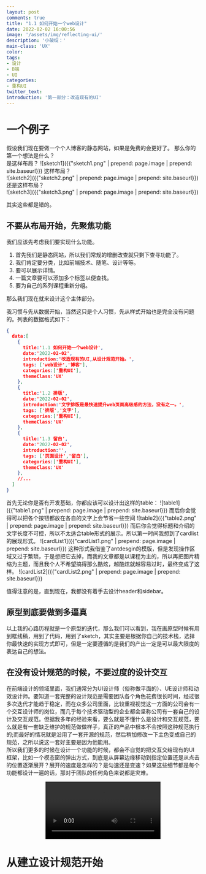 ```yaml
---
layout: post
comments: true
title: "1.1 如何开始一个web设计"
date: 2022-02-02 16:00:56
image: '/assets/img/reflecting-ui/'
description: '小破绽：'
main-class: 'UX'
color:
tags:
- 设计
- B端
- UI
categories:
- 重构UI
twitter_text:
introduction: '第一部分：改造现有的UI'
---
```

# 一个例子
假设我们现在要做一个个人博客的静态网站，如果是免费的会更好了。
那么你的第一个想法是什么？  
是这样布局？
![sketch1]({{"sketch1.png" | prepend: page.image | prepend: site.baseurl}})
这样布局？  
![sketch2]({{"sketch2.png" | prepend: page.image | prepend: site.baseurl}})
还是这样布局？  
![sketch3]({{"sketch3.png" | prepend: page.image | prepend: site.baseurl}})

其实这些都是错的。
## 不要从布局开始，先聚焦功能

我们应该先考虑我们要实现什么功能。
1. 首先我们是静态网站，所以我们常规的增删改查就只剩下查寻功能了。
2. 我们肯定要分类，比如前端技术、随笔、设计等等。
3. 要可以展示详情。
4. 一篇文章要可以添加多个标签以便查找。
5. 要为自己的系列课程重新分组。

那么我们现在就来设计这个主体部分。  

我习惯与先从数据开始，当然这只是个人习惯，先从样式开始也是完全没有问题的。列表的数据格式如下：
```json
{
  data:[
    {
      title:'1.1 如何开始一个web设计',
      date:'2022-02-02',
      introduction:'改造现有的UI,从设计规范开始。',
      tags: ['web设计','博客'],
      categories:['重构UI'],
      themeClass:'UX'
    },
    {
      title:'1.2 排版',
      date:'2022-02-02',
      introduction:'文字排版是最快速提升web页面高级感的方法，没有之一。',
      tags: ['排版','文字'],
      categories:['重构UI'],
      themeClass:'UX'
    },
    {
      title:'1.3 留白',
      date:'2022-02-02',
      introduction:'',
      tags: ['页面设计','留白'],
      categories:['重构UI'],
      themeClass:'UX'
    },
    //...
  ]
}

```
首先无论你是否有开发基础，你都应该可以设计出这样的table：
![table1]({{"table1.png" | prepend: page.image | prepend: site.baseurl}})
而后你会觉得可以把各个按钮都放在各自的文字上会节省一些空间
![table2]({{"table2.png" | prepend: page.image | prepend: site.baseurl}})
而后你会觉得标题和介绍的文字长度不可控，所以不太适合table形式的展示。所以第一时间我想到了cardlist的展现形式。
![cardList1]({{"cardList1.png" | prepend: page.image | prepend: site.baseurl}})
这种形式我借鉴了antdesgin的模版，但是发现操作区域又过于繁琐，于是想把它去掉，而我的文章都是以课程为主的，所以再把图片精缩为主题，而且我个人不希望搞得那么酷炫，越酷炫就越容易过时，最终变成了这样。
![cardList2]({{"cardList2.png" | prepend: page.image | prepend: site.baseurl}})

值得注意的是，直到现在，我都没有着手去设计header和sidebar。

## 原型到底要做到多逼真
以上我的心路历程就是一个原型的迭代，那么我们可以看到，我在画原型时候有用到框线稿，用到了代码，用到了sketch，其实主要是根据你自己的技术栈，选择你最快速的实现方式即可，但是一定要遵循的是我们的产出一定是可以最大限度的表达自己的想法。

## 在没有设计规范的时候，不要过度的设计交互
在前端设计的领域里面，我们通常分为UI设计师（俗称做平面的）、UE设计师和动效设计师。要知道一套完整的设计规范是需要团队各个角色花费很长时间，经过很多次迭代才能趋于稳定，而在众多公司里面，比较重视视觉这一方面的公司会有一个交互设计师的岗位，而几乎每个技术驱动型的企业都会坚称公司有一套自己的设计及交互规范。但据我多年的经验来看，要么就是不懂什么是设计和交互规范，要么就是有一套缺乏维护的规范做做样子，真正的产品中根本不会按照这种规范执行的;而最好的情况就是沿用了一套开源的规范，然后稍加修改一下主色变成自己的规范，之所以说这一套好主要是因为他能用。  
所以我们更多的时候在设计一个功能的时候，都会不自觉的把交互交给现有的UI框架，比如一个模态窗的弹出方式，到底是从屏幕边缘移动到指定位置还是从点击的位置逐渐展开？展开的速度是怎样的？是匀速还是变速？如果这些细节都是每个功能都设计一遍的话，那对于团队的任何角色来说都是灾难。

<div style="width:100%">
<video 
  src="https://os.alipayobjects.com/rmsportal/gSNilqbiXOufDXF.mp4" 
  autoplay="autoplay" 
  controls="controls"
  type="video/mp4" 
  loop="loop" 
  style="margin:0 auto;display:inherit">
  </video>
</div>

# 从建立设计规范开始